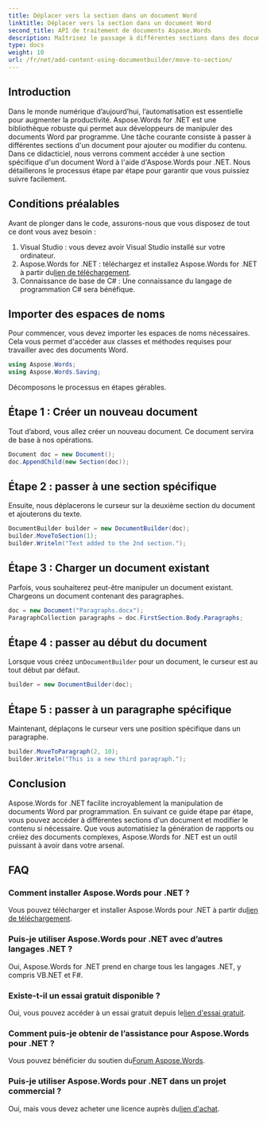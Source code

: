 ```yaml
---
title: Déplacer vers la section dans un document Word
linktitle: Déplacer vers la section dans un document Word
second_title: API de traitement de documents Aspose.Words
description: Maîtrisez le passage à différentes sections dans des documents Word à l'aide d'Aspose.Words pour .NET grâce à notre guide détaillé étape par étape.
type: docs
weight: 10
url: /fr/net/add-content-using-documentbuilder/move-to-section/
---
```

## Introduction

Dans le monde numérique d’aujourd’hui, l’automatisation est essentielle pour augmenter la productivité. Aspose.Words for .NET est une bibliothèque robuste qui permet aux développeurs de manipuler des documents Word par programme. Une tâche courante consiste à passer à différentes sections d'un document pour ajouter ou modifier du contenu. Dans ce didacticiel, nous verrons comment accéder à une section spécifique d'un document Word à l'aide d'Aspose.Words pour .NET. Nous détaillerons le processus étape par étape pour garantir que vous puissiez suivre facilement.

## Conditions préalables

Avant de plonger dans le code, assurons-nous que vous disposez de tout ce dont vous avez besoin :

1. Visual Studio : vous devez avoir Visual Studio installé sur votre ordinateur.
2.  Aspose.Words for .NET : téléchargez et installez Aspose.Words for .NET à partir du[lien de téléchargement](https://releases.aspose.com/words/net/).
3. Connaissance de base de C# : Une connaissance du langage de programmation C# sera bénéfique.

## Importer des espaces de noms

Pour commencer, vous devez importer les espaces de noms nécessaires. Cela vous permet d'accéder aux classes et méthodes requises pour travailler avec des documents Word.

```csharp
using Aspose.Words;
using Aspose.Words.Saving;
```

Décomposons le processus en étapes gérables.

## Étape 1 : Créer un nouveau document

Tout d’abord, vous allez créer un nouveau document. Ce document servira de base à nos opérations.

```csharp
Document doc = new Document();
doc.AppendChild(new Section(doc));
```

## Étape 2 : passer à une section spécifique

Ensuite, nous déplacerons le curseur sur la deuxième section du document et ajouterons du texte.

```csharp
DocumentBuilder builder = new DocumentBuilder(doc);
builder.MoveToSection(1);
builder.Writeln("Text added to the 2nd section.");
```

## Étape 3 : Charger un document existant

Parfois, vous souhaiterez peut-être manipuler un document existant. Chargeons un document contenant des paragraphes.

```csharp
doc = new Document("Paragraphs.docx");
ParagraphCollection paragraphs = doc.FirstSection.Body.Paragraphs;
```

## Étape 4 : passer au début du document

Lorsque vous créez un`DocumentBuilder` pour un document, le curseur est au tout début par défaut.

```csharp
builder = new DocumentBuilder(doc);
```

## Étape 5 : passer à un paragraphe spécifique

Maintenant, déplaçons le curseur vers une position spécifique dans un paragraphe.

```csharp
builder.MoveToParagraph(2, 10);
builder.Writeln("This is a new third paragraph.");
```

## Conclusion

Aspose.Words for .NET facilite incroyablement la manipulation de documents Word par programmation. En suivant ce guide étape par étape, vous pouvez accéder à différentes sections d'un document et modifier le contenu si nécessaire. Que vous automatisiez la génération de rapports ou créiez des documents complexes, Aspose.Words for .NET est un outil puissant à avoir dans votre arsenal.

## FAQ

### Comment installer Aspose.Words pour .NET ?
 Vous pouvez télécharger et installer Aspose.Words pour .NET à partir du[lien de téléchargement](https://releases.aspose.com/words/net/).

### Puis-je utiliser Aspose.Words pour .NET avec d’autres langages .NET ?
Oui, Aspose.Words for .NET prend en charge tous les langages .NET, y compris VB.NET et F#.

### Existe-t-il un essai gratuit disponible ?
 Oui, vous pouvez accéder à un essai gratuit depuis le[lien d'essai gratuit](https://releases.aspose.com/).

### Comment puis-je obtenir de l’assistance pour Aspose.Words pour .NET ?
 Vous pouvez bénéficier du soutien du[Forum Aspose.Words](https://forum.aspose.com/c/words/8).

### Puis-je utiliser Aspose.Words pour .NET dans un projet commercial ?
 Oui, mais vous devez acheter une licence auprès du[lien d'achat](https://purchase.aspose.com/buy).
